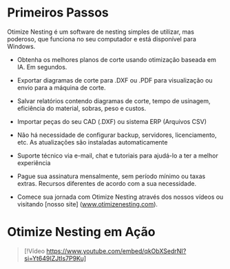 ﻿# Primeiros Passos

Otimize Nesting é um software de nesting simples de utilizar, mas poderoso, que funciona no seu computador e está disponível para Windows.

* Obtenha os melhores planos de corte usando otimização baseada em IA. Em segundos.

* Exportar diagramas de corte para .DXF ou .PDF para visualização ou envio para a máquina de corte.

* Salvar relatórios contendo diagramas de corte, tempo de usinagem, eficiência do material, sobras, peso e custos.

* Importar peças do seu CAD (.DXF) ou sistema ERP (Arquivos CSV)

* Não há necessidade de configurar backup, servidores, licenciamento, etc. As atualizações são instaladas automaticamente

* Suporte técnico via e-mail, chat e tutoriais para ajudá-lo a ter a melhor experiência

* Pague sua assinatura mensalmente, sem período mínimo ou taxas extras. Recursos diferentes de acordo com a sua necessidade.

* Comece sua jornada com Otimize Nesting através dos nossos vídeos ou visitando [nosso site] (www.otimizenesting.com).

# Otimize Nesting em Ação

> [!Vídeo https://www.youtube.com/embed/qkObXSedrNI?si=Yt649IZJtIs7P9Ku]
